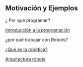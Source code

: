 ## Motivación y Ejemplos

¿ Por qué programar?

[Introducción a la programación](../Fichas/IniciacionProgramacion.md)


¿por qué trabajar con Robots?

[¿Qué es la robótica?](./Fichas/IniciacionRobotica.md)

[Arquitectura robots](./Fichas/ArquitecturaRobots.md)
